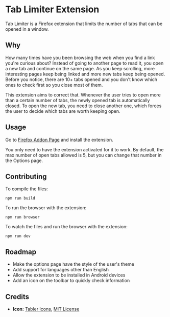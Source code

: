 # Tab Limiter Extension

Tab Limiter is a Firefox extension that limits the number of tabs that can be opened in a window.


## Why

How many times have you been browsing the web when you find a link you're curious about? Instead of going to another page to read it, you open a new tab and continue on the same page. As you keep scrolling, more interesting pages keep being linked and more new tabs keep being opened. Before you notice, there are 10+ tabs opened and you don't know which ones to check first so you close most of them.

This extension aims to correct that. Whenever the user tries to open more than a certain number of tabs, the newly opened tab is automatically closed. To open the new tab, you need to close another one, which forces the user to decide which tabs are worth keeping open.


## Usage

Go to [Firefox Addon Page](https://addons.mozilla.org/en-US/firefox/addon/tab-limiter-extension/) and install the extension.

You only need to have the extension activated for it to work. By default, the max number of open tabs allowed is 5, but you can change that number in the Options page.


## Contributing

To compile the files:

`npm run build`

To run the browser with the extension:

`npm run browser`

To watch the files and run the browser with the extension:

`npm run dev`


## Roadmap

- Make the options page have the style of the user's theme
- Add support for languages other than English
- Allow the extension to be installed in Android devices
- Add an icon on the toolbar to quickly check information


## Credits

- **Icon:** [Tabler Icons](https://github.com/tabler/tabler-icons), [MIT License](https://github.com/tabler/tabler-icons/blob/master/LICENSE)
